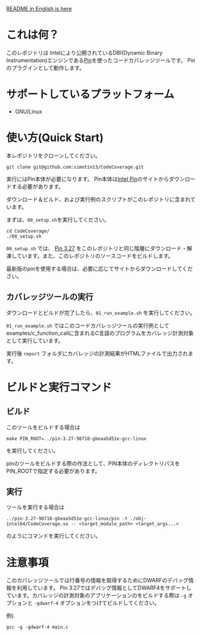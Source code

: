 [README in English is here](https://github.com/simotin13/CodeCoverage/blob/main/README.md)

# これは何？
このレポジトリは Intelにより公開されているDBI(Dynamic Binary Instrumentation)エンジンである[Pin](https://www.intel.com/content/www/us/en/developer/articles/tool/pin-a-dynamic-binary-instrumentation-tool.html)を使ったコードカバレッジツールです。
Pinのプラグインとして動作します。

# サポートしているプラットフォーム
- GNU/Linux

# 使い方(Quick Start)
本レポジトリをクローンしてください。
```
git clone git@github.com:simotin13/CodeCoverage.git
```

実行にはPin本体が必要になります。
Pin本体は[Intel Pin](https://www.intel.com/content/www/us/en/developer/articles/tool/pin-a-dynamic-binary-instrumentation-tool.html)のサイトからダウンロードする必要があります。

ダウンロード＆ビルド、および実行例のスクリプトがこのレポジトリに含まれています。

まずは、`00_setup.sh`を実行してください。
```
cd CodeCoverage/
./00_setup.sh
```

`00_setup.sh` では、
[Pin 3.27](https://software.intel.com/sites/landingpage/pintool/downloads/pin-3.27-98718-gbeaa5d51e-gcc-linux.tar.gz)
をこのレポジトリと同じ階層にダウンロード・解凍しています。また、このレポジトリのソースコードをビルドします。

最新版のpinを使用する場合は、必要に応じてサイトからダウンロードしてください。

## カバレッジツールの実行
ダウンロードとビルドが完了したら、`01_run_example.sh` を実行してください。

`01_run_example.sh` ではこのコードカバレッジツールの実行例としてexamples/c_function_callに含まれるC言語のプログラムをカバレッジ計測対象として実行しています。

実行後 `report` フォルダにカバレッジの計測結果がHTMLファイルで出力されます。

# ビルドと実行コマンド
## ビルド
このツールをビルドする場合は
```
make PIN_ROOT=../pin-3.27-98718-gbeaa5d51e-gcc-linux
```
を実行してください。

pinのツールをビルドする際の作法として、PIN本体のディレクトリパスをPIN_ROOTで指定する必要があります。

## 実行
ツールを実行する場合は
```
../pin-3.27-98718-gbeaa5d51e-gcc-linux/pin -t ./obj-intel64/CodeCoverage.so -- <target_module_path> <target_args...>
```
のようにコマンドを実行してください。

# 注意事項
このカバレッジツールでは行番号の情報を取得するためにDWARFのデバッグ情報を利用しています。
Pin 3.27ではデバッグ情報としてDWARF4をサポートしています。カバレッジの計測対象のアプリケーションのをビルドする際は `-g` オプションと `-gdwarf-4` オプションをつけてビルドしてください。

例).
```
gcc -g -gdwarf-4 main.c
```
